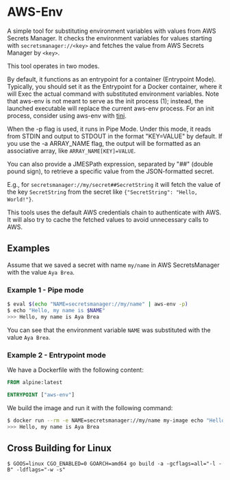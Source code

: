 AWS-Env
====

A simple tool for substituting environment variables with values from AWS Secrets Manager.
It checks the environment variables for values starting with `secretsmanager://<key>` and fetches the value from AWS
Secrets Manager by `<key>`.

This tool operates in two modes.

By default, it functions as an entrypoint for a container (Entrypoint Mode).
Typically, you should set it as the Entrypoint for a Docker container, where it will Exec the actual command with
substituted environment variables. Note that aws-env is not meant to serve as the init process (1); instead, the
launched executable will replace the current aws-env process. For an init process, consider using aws-env with
[tini](https://github.com/krallin/tini).

When the -p flag is used, it runs in Pipe Mode. Under this mode, it reads from STDIN and output to STDOUT in the
format "KEY=VALUE" by default.
If you use the -a ARRAY_NAME flag, the output will be formatted as an associative array, like `ARRAY_NAME[KEY]=VALUE`.

You can also provide a JMESPath expression, separated by "##" (double pound sign), to retrieve a specific value from the
JSON-formatted secret.

E.g., for `secretsmanager://my/secret##SecretString` it will fetch the value of the key `SecretString` from the secret
like `{"SecretString": "Hello, World!"}`.

This tools uses the default AWS credentials chain to authenticate with AWS. It will also try to cache the fetched values
to avoid unnecessary calls to AWS.

## Examples
Assume that we saved a secret with name `my/name` in AWS SecretsManager with the value `Aya Brea`.

### Example 1 - Pipe mode


```bash
$ eval $(echo "NAME=secretsmanager://my/name" | aws-env -p)
$ echo "Hello, my name is $NAME"
>>> Hello, my name is Aya Brea
```

You can see that the environment variable `NAME` was substituted with the value `Aya Brea`.

### Example 2 - Entrypoint mode

We have a Dockerfile with the following content:

```Dockerfile
FROM alpine:latest

ENTRYPOINT ["aws-env"]
```

We build the image and run it with the following command:

```bash
$ docker run --rm -e NAME=secretsmanager://my/name my-image echo "Hello, my name is $NAME"
>>> Hello, my name is Aya Brea
```


## Cross Building for Linux

```shell
$ GOOS=linux CGO_ENABLED=0 GOARCH=amd64 go build -a -gcflags=all="-l -B" -ldflags="-w -s"
```